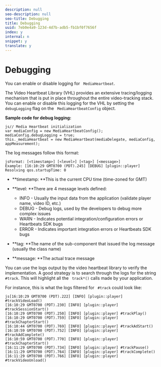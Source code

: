 ```yaml
---
description: null
seo-description: null
seo-title: Debugging
title: Debugging
uuid: 7eb0e4a9-123d-4d7b-adb5-fb1bf0f7656f
index: y
internal: n
snippet: y
translate: y
---
```


# Debugging

You can enable or disable logging for ` MediaHeartbeat`. 

The Video Heartbeat Library (VHL) provides an extensive tracing/logging mechanism that is put in place throughout the entire video-tracking stack. You can enable or disable this logging for the VHL by setting the ` debugLogging` flag on the ` MediaHeartbeatConfig` object. 

**Sample code for debug logging:** 
```
js// Media Heartbeat initialization 
var mediaConfig = new MediaHeartbeatConfig(); 
mediaConfig.debugLogging = true; 
this._mediaHeartbeat = new MediaHeartbeat(mediaDelegate, mediaConfig, appMeasurement); 

```


The log messages follow this format: 
```
jsFormat: [<timestamp>] [<level>] [<tag>] [<message>] 
Example: [16:10:29 GMT­0700 (PDT).245] [DEBUG] [plugin::player] Resolving qos.startupTime: 0
```



* **timestamp: **This is the current CPU time (time-zoned for GMT)
* **level: **There are 4 message levels defined: 
    * INFO - Usually the input data from the application (validate player name, video ID, etc.)
    * DEBUG - Debug logs, used by the developers to debug more complex issues
    * WARN - Indicates potential integration/configuration errors or Heartbeats SDK bugs
    * ERROR - Indicates important integration errors or Heartbeats SDK bugs

* **tag: **The name of the sub-component that issued the log message (usually the class name)
* **message: **The actual trace message


You can use the logs output by the video heartbeat library to verify the implementation. A good strategy is to search through the logs for the string ` #track`. This will highlight all the ` track*()` calls made by your application. 

For instance, this is what the logs filtered for ` #track` could look like: 
```
js[16:10:29 GMT­0700 (PDT).222] [INFO] [plugin::player] #trackVideoLoad() 
[16:10:29 GMT­0700 (PDT).230] [INFO] [plugin::player] #trackSessionStart() 
[16:10:29 GMT­0700 (PDT).250] [INFO] [plugin::player] #trackPlay() 
[16:10:29 GMT­0700 (PDT).759] [INFO] [plugin::player] #trackChapterStart() 
[16:10:44 GMT­0700 (PDT).769] [INFO] [plugin::player] #trackAdStart() 
[16:10:59 GMT­0700 (PDT).752] [INFO] [plugin::player] #trackAdComplete() 
[16:10:59 GMT­0700 (PDT).770] [INFO] [plugin::player] #trackChapterStart() 
[16:11:29 GMT­0700 (PDT).734] [INFO] [plugin::player] #trackPause() 
[16:11:29 GMT­0700 (PDT).764] [INFO] [plugin::player] #trackComplete() 
[16:11:29 GMT­0700 (PDT).766] [INFO] [plugin::player] #trackVideoUnload()
```

